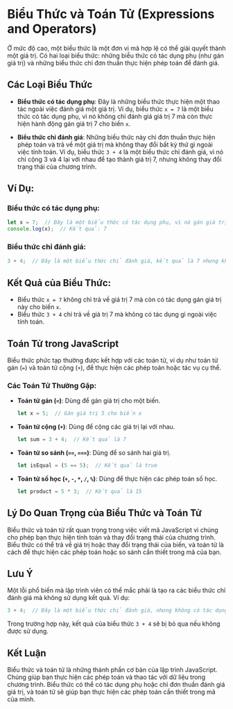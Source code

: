 # Biểu Thức và Toán Tử (Expressions and Operators)

Ở mức độ cao, một biểu thức là một đơn vị mã hợp lệ có thể giải quyết thành một giá trị. Có hai loại biểu thức: những biểu thức có tác dụng phụ (như gán giá trị) và những biểu thức chỉ đơn thuần thực hiện phép toán để đánh giá.

## Các Loại Biểu Thức

- **Biểu thức có tác dụng phụ**: Đây là những biểu thức thực hiện một thao tác ngoài việc đánh giá một giá trị. Ví dụ, biểu thức `x = 7` là một biểu thức có tác dụng phụ, vì nó không chỉ đánh giá giá trị 7 mà còn thực hiện hành động gán giá trị 7 cho biến `x`.

- **Biểu thức chỉ đánh giá**: Những biểu thức này chỉ đơn thuần thực hiện phép toán và trả về một giá trị mà không thay đổi bất kỳ thứ gì ngoài việc tính toán. Ví dụ, biểu thức `3 + 4` là một biểu thức chỉ đánh giá, vì nó chỉ cộng 3 và 4 lại với nhau để tạo thành giá trị 7, nhưng không thay đổi trạng thái của chương trình.

## Ví Dụ:

### Biểu thức có tác dụng phụ:
```javascript
let x = 7;  // Đây là một biểu thức có tác dụng phụ, vì nó gán giá trị 7 cho x.
console.log(x);  // Kết quả: 7
```

### Biểu thức chỉ đánh giá:
```javascript
3 + 4;  // Đây là một biểu thức chỉ đánh giá, kết quả là 7 nhưng không thay đổi bất kỳ biến nào.
```

## Kết Quả của Biểu Thức:

- Biểu thức `x = 7` không chỉ trả về giá trị 7 mà còn có tác dụng gán giá trị này cho biến `x`. 
- Biểu thức `3 + 4` chỉ trả về giá trị 7 mà không có tác dụng gì ngoài việc tính toán.

## Toán Tử trong JavaScript

Biểu thức phức tạp thường được kết hợp với các toán tử, ví dụ như toán tử gán (`=`) và toán tử cộng (`+`), để thực hiện các phép toán hoặc tác vụ cụ thể.

### Các Toán Tử Thường Gặp:

- **Toán tử gán (`=`)**: Dùng để gán giá trị cho một biến.
  
  ```javascript
  let x = 5;  // Gán giá trị 5 cho biến x
  ```

- **Toán tử cộng (`+`)**: Dùng để cộng các giá trị lại với nhau.
  
  ```javascript
  let sum = 3 + 4;  // Kết quả là 7
  ```

- **Toán tử so sánh (`==`, `===`)**: Dùng để so sánh hai giá trị.

  ```javascript
  let isEqual = (5 == 5);  // Kết quả là true
  ```

- **Toán tử số học (`+`, `-`, `*`, `/`, `%`)**: Dùng để thực hiện các phép toán số học.

  ```javascript
  let product = 5 * 3;  // Kết quả là 15
  ```

## Lý Do Quan Trọng của Biểu Thức và Toán Tử

Biểu thức và toán tử rất quan trọng trong việc viết mã JavaScript vì chúng cho phép bạn thực hiện tính toán và thay đổi trạng thái của chương trình. Biểu thức có thể trả về giá trị hoặc thay đổi trạng thái của biến, và toán tử là cách để thực hiện các phép toán hoặc so sánh cần thiết trong mã của bạn.

## Lưu Ý

Một lỗi phổ biến mà lập trình viên có thể mắc phải là tạo ra các biểu thức chỉ đánh giá mà không sử dụng kết quả. Ví dụ:
```javascript
3 + 4;  // Đây là một biểu thức chỉ đánh giá, nhưng không có tác dụng gì ngoài việc tính toán.
```
Trong trường hợp này, kết quả của biểu thức `3 + 4` sẽ bị bỏ qua nếu không được sử dụng.

## Kết Luận

Biểu thức và toán tử là những thành phần cơ bản của lập trình JavaScript. Chúng giúp bạn thực hiện các phép toán và thao tác với dữ liệu trong chương trình. Biểu thức có thể có tác dụng phụ hoặc chỉ đơn thuần đánh giá giá trị, và toán tử sẽ giúp bạn thực hiện các phép toán cần thiết trong mã của mình.
